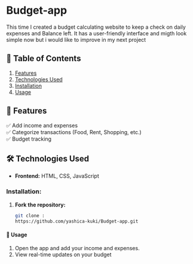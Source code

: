 # Budget-app
This time I created a budget calculating website to keep a check on daily expenses and Balance left. It has a user-friendly interface and migth look simple now but i would like to improve in my next project 

## 📌 Table of Contents  
1. [Features](#features)  
2. [Technologies Used](#technologies-used)  
3. [Installation](#installation)  
4. [Usage](#usage)   

## 🚀 Features  
✅ Add income and expenses  
✅ Categorize transactions (Food, Rent, Shopping, etc.)   
✅ Budget tracking  

## 🛠 Technologies Used  
- **Frontend:** HTML, CSS, JavaScript

### Installation:  

1. **Fork the repository:**  
   ```bash
   git clone :
   https://github.com/yashica-kuki/Budget-app.git

#### 🎯 Usage
1. Open the app and add your income and expenses.
2. View real-time updates on your budget

